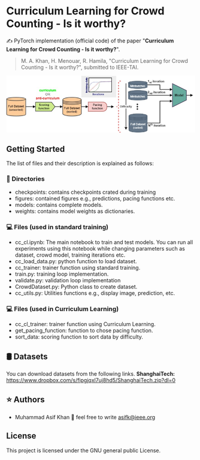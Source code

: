 

# Curriculum Learning for Crowd Counting - Is it worthy?

✍️ PyTorch implementation (official code) of the paper "**Curriculum Learning for Crowd Counting - Is it worthy?**".

> M. A. Khan, H. Menouar, R. Hamila, "Curriculum Learning for Crowd Counting - Is it worthy?", submitted to IEEE-TAI.


![alt text](https://github.com/muasifk/CLCC/blob/main/clcc.jpg?raw=true)

## Getting Started

The list of files and their description is explained as follows:

### 📂 Directories

- checkpoints: contains checkpoints crated during training
- figures: contained figures e.g., predictions, pacing functions etc.
- models: contains complete models.
- weights:  contains model weights as dictionaries.

### 💻 Files (used in standard training)

- cc_cl.ipynb:  The main notebook to train and test models. You can run all experiments using this notebook while changing parameters such as dataset, crowd model, training iterations etc.
- cc_load_data.py:  python function to load dataset.
- cc_trainer: trainer function using standard training.
- train.py: training loop implementation.
- validate.py:  validation loop implementation
- CrowdDataset.py:  Python class to create dataset.
- cc_utils.py: Utilities functions e.g., display image, prediction, etc.

### 💻 Files (used in Curriculum Learning)

- cc_cl_trainer:  trainer function using Curriculum Learning.
- get_pacing_function:  function to chose pacing function.
- sort_data:  scoring function to sort data by difficulty.

## 🛢 Datasets

You can download datasets from the following links.
**ShanghaiTech:**  https://www.dropbox.com/s/fipgjqxl7uj8hd5/ShanghaiTech.zip?dl=0


## ⭐️ Authors

- Muhammad Asif Khan  📧 feel free to write <asifk@ieee.org>

## License

This project is licensed under the GNU general public License.
